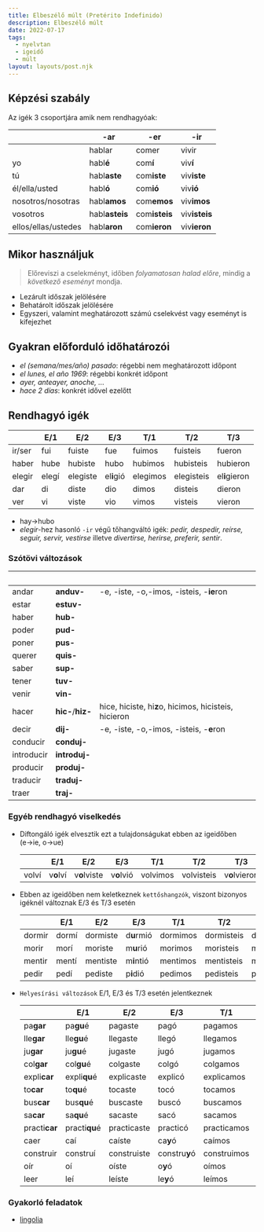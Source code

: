 ```yaml
---
title: Elbeszélő múlt (Pretérito Indefinido)
description: Elbeszélő múlt
date: 2022-07-17
tags:
  - nyelvtan
  - igeidő
  - múlt
layout: layouts/post.njk
---
```


## Képzési szabály

Az igék 3 csoportjára amik nem rendhagyóak:

&nbsp;| -ar| -er| -ir
----|----|----|----
&nbsp;|hablar| comer|vivir
yo|habl**é**|com**í**|viv**í**
tú|habl**aste**|com**iste**|viv**iste**
él/ella/usted|habl**ó**|com**ió**|viv**ió**
nosotros/nosotras|habl**amos**|com**emos**|viv**imos**
vosotros|habl**asteis**|com**isteis**|viv**isteis**
ellos/ellas/ustedes|habl**aron**|com**ieron**|viv**ieron**

## Mikor használjuk

> Előreviszi a cselekményt, időben *folyamatosan halad előre*, mindig a *következő eseményt* mondja.

- Lezárult időszak jelölésére
- Behatárolt időszak jelölésére
- Egyszeri, valamint meghatározott számú cselekvést vagy eseményt is kifejezhet

## Gyakran előforduló időhatározói

- *el (semana/mes/año) pasado*: régebbi nem meghatározott időpont
- *el lunes, el año 1969*: régebbi konkrét időpont
- *ayer, anteayer, anoche, ...*
- *hace 2 días*: konkrét idővel ezelőtt

## Rendhagyó igék

  &nbsp;| E/1| E/2| E/3| T/1| T/2| T/3
  ----|----|----|----|----|----|----
  ir/ser|fui|fuiste|fue|fuimos|fuisteis|fueron
  haber|hube|hubiste|hubo|hubimos|hubisteis|hubieron
  elegir|elegí|elegiste|el**i**gió|elegimos|elegisteis|el**i**gieron
  dar|di|diste|dio|dimos|disteis|dieron
  ver|vi|viste|vio|vimos|visteis|vieron

- hay&rarr;hubo
- *elegir*-hez hasonló `-ir` végű tőhangváltó igék: *pedir, despedir, reírse, seguir, servir, vestirse* illetve *divertirse, herirse, preferir, sentir*.
  
### Szótövi változások

&nbsp;|&nbsp;|&nbsp;|
----|----|----
andar|**anduv-**|-e, -iste, -o,-imos, -isteis, -**ie**ron
estar|**estuv-**|&nbsp;
haber|**hub-**|&nbsp;
poder|**pud-**|&nbsp;
poner|**pus-**|&nbsp;
querer|**quis-**|&nbsp;
saber|**sup-**|&nbsp;
tener|**tuv-**|&nbsp;
venir|**vin-**|&nbsp;
hacer|**hic-**/**hiz-**|hice, hiciste, hi**z**o, hicimos, hicisteis, hicieron
decir|**dij-**|-e, -iste, -o,-imos, -isteis, -**e**ron
conducir|**conduj-**|&nbsp;
introducir|**introduj-**|&nbsp;
producir|**produj-**|&nbsp;
traducir|**traduj-**|&nbsp;
traer|**traj-**|&nbsp;

### Egyéb rendhagyó viselkedés

- Diftongáló igék elvesztik ezt a tulajdonságukat ebben az igeidőben (e&rarr;ie, o&rarr;ue)

  &nbsp;|E/1|E/2|E/3|T/1|T/2|T/3
  ----|----|----|----|----|----|----
  volví|v**o**lví|v**o**lviste|v**o**lvió|volvimos|volvisteis|v**o**lvieron

- Ebben az igeidőben nem keletkeznek `kettőshangzók`, viszont bizonyos igéknél változnak E/3 és T/3 esetén

  &nbsp;| E/1| E/2| E/3| T/1| T/2| T/3
  ----|----|----|----|----|----|----
  dormir|dormí|dormiste|d**u**rmió|dormimos|dormisteis|d**u**rmieron
  morir|morí|moriste|m**u**rió|morimos|moristeis|m**u**rieron
  mentir|mentí|mentiste|m**i**ntió|mentimos|mentisteis|m**i**ntieron
  pedir|pedí|pediste|p**i**dió|pedimos|pedisteis|p**i**dieron

- `Helyesírási változások` E/1, E/3 és T/3 esetén jelentkeznek

  &nbsp;| E/1| E/2| E/3| T/1| T/2| T/3
  ----|----|----|----|----|----|----
  pa**gar**| pa**gu**é|pagaste|pagó|pagamos|pagasteis|pagaron
  lle**gar**|lle**gu**é|llegaste|llegó|llegamos|llegasteis|llegaron
  ju**gar**|ju**gu**é|jugaste|jugó|jugamos|jugasteis|jugaron
  col**gar**|col**gu**é|colgaste|colgó|colgamos|colgasteis|colgaron
  expli**car**|expli**qu**é|explicaste|explicó|explicamos|explicasteis|explicaron
  to**car**|to**qu**é|tocaste|tocó|tocamos|tocasteis|tocaron
  bus**car**|bus**qu**é|buscaste|buscó|buscamos|buscasteis|buscaron
  sa**car**|sa**qu**é|sacaste|sacó|sacamos|sacasteis|sacaron
  practi**car**|practi**qu**é|practicaste|practicó|practicamos|practicasteis|practicaron
  caer|caí|caíste|ca**y**ó|caímos|caísteis|ca**y**eron
  construir|construí|construiste|constru**y**ó|construimos|construisteis|constru**y**eron
  oír|oí|oíste|o**y**ó|oímos|oísteis|o**y**eron
  leer|leí|leíste|le**y**ó|leímos|leísteis|le**y**eron

### Gyakorló feladatok

- [lingolia](https://espanol.lingolia.com/es/gramatica/tiempos/preterito-indefinido/ejercicios)
